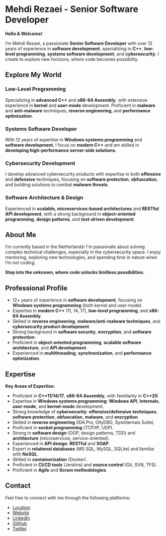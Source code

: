 # Mehdi Rezaei - Senior Software Developer

**Hello & Welcome!**

I’m Mehdi Rezaei, a passionate **Senior Software Developer** with over 12 years of experience in **software development**, specializing in **C++**, **low-level programming**, **systems software development**, and **cybersecurity**. I create to explore new horizons, where code becomes possibility.

## Explore My World

### Low-Level Programming
Specializing in **advanced C++** and **x86-64 Assembly**, with extensive experience in **kernel** and **user-mode** development. Proficient in **malware** and **anti-malware** techniques, **reverse engineering**, and **performance optimization**.

### Systems Software Developer
With 12 years of expertise in **Windows systems programming** and **software development**, I focus on **modern C++** and am skilled in **developing high-performance server-side solutions**.

### Cybersecurity Development
I develop advanced cybersecurity products with expertise in both **offensive** and **defensive** techniques, focusing on **software protection**, **obfuscation**, and building solutions to combat **malware threats**.

### Software Architecture & Design
Experienced in **scalable, microservices-based architectures** and **RESTful API development**, with a strong background in **object-oriented programming**, **design patterns**, and **test-driven development**.

## About Me

I’m currently based in the Netherlands! I'm passionate about solving complex technical challenges, especially in the cybersecurity space. I enjoy mentoring, exploring new technologies, and spending time in nature when I’m not coding.

**Step into the unknown, where code unlocks limitless possibilities.**

## Professional Profile

- 12+ years of experience in **software development**, focusing on **Windows systems programming** (both kernel and user-mode).
- Expertise in **modern C++** (11, 14, 17), **low-level programming**, and **x86-64 Assembly**.
- Skilled in **reverse engineering**, **malware/anti-malware techniques**, and **cybersecurity product development**.
- Strong background in **software security**, **encryption**, and **software protection**.
- Proficient in **object-oriented programming**, **scalable software architecture**, and **API development**.
- Experienced in **multithreading**, **synchronization**, and **performance optimization**.

## Expertise

**Key Areas of Expertise:**

- Proficient in **C++11/14/17**, **x86-64 Assembly**, with familiarity in **C++20**.
- Expertise in **Windows systems programming**: **Windows API**, **Internals**, **user-mode**, and **kernel-mode** development.
- Strong knowledge of **cybersecurity**: **offensive/defensive techniques**, **software protection**, **obfuscation**, **malware**, and **encryption**.
- Skilled in **reverse engineering** (IDA Pro, OllyDBG, Sysinternals Suite).
- Proficient in **socket programming** (TCP/IP, UDP).
- Strong in **software design** (OOP, design patterns, TDD) and **architecture** (microservices, service-oriented).
- Experienced in **API design**: **RESTful** and **SOAP**.
- Expert in **relational databases** (MS SQL, MySQL, SQLite) and familiar with **NoSQL**.
- Skilled in **containerization** (Docker).
- Proficient in **CI/CD tools** (Jenkins) and **source control** (Git, SVN, TFS).
- Proficient in **Agile** and **Scrum methodologies**.

## Contact

Feel free to connect with me through the following platforms:

- [Location](https://www.google.com/maps/place/Netherlands)
- [Website](https://mm-rezaei.github.io)
- [LinkedIn](https://www.linkedin.com/in/rezaei-mm)
- [GitHub](https://github.com/mm-rezaei)
- [Twitter](https://x.com/mmr_inbox)

